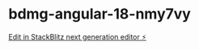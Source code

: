 # bdmg-angular-18-nmy7vy

[Edit in StackBlitz next generation editor ⚡️](https://stackblitz.com/~/github.com/andreehgomes/bdmg-angular-18-nmy7vy)
